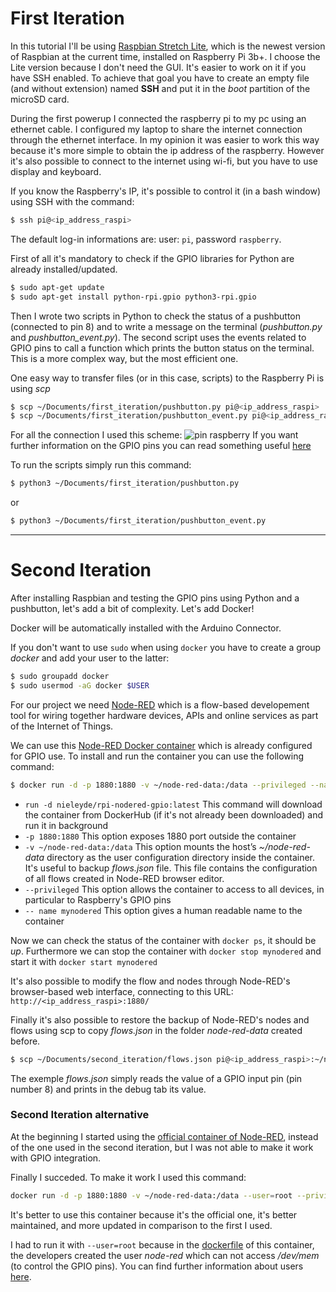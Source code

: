 # First Iteration

In this tutorial I'll be using [Raspbian Stretch Lite](https://www.raspberrypi.org/downloads/raspbian/ "Download Raspbian"), which is the newest version of Raspbian at the current time, installed on Raspberry Pi 3b+. I choose the Lite version because I don't need the GUI.
It's easier to work on it if you have SSH enabled. To achieve that goal you have to create an empty file (and without extension) named **SSH** and put it in the *boot* partition of the microSD card.

During the first powerup I connected the raspberry pi to my pc using an ethernet cable. I configured my laptop to share the internet connection through the ethernet interface.
In my opinion it was easier to work this way because it's more simple to obtain the ip address of the raspberry. However it's also possible to connect to the internet using wi-fi, but you have to use display and keyboard.

If you know the Raspberry's IP, it's possible to control it (in a bash window) using SSH with the command:
``` bash
$ ssh pi@<ip_address_raspi>
```
The default log-in informations are: user: `pi`, password `raspberry`.

First of all it's mandatory to check if the GPIO libraries for Python are already installed/updated.
``` bash
$ sudo apt-get update
$ sudo apt-get install python-rpi.gpio python3-rpi.gpio
```

Then I wrote two scripts in Python to check the status of a pushbutton (connected to pin 8) and to write a message on the terminal (*pushbutton.py* and *pushbutton_event.py*).
The second script uses the events related to GPIO pins to call a function which prints the button status on the terminal.
This is a more complex way, but the most efficient one.

One easy way to transfer files (or in this case, scripts) to the Raspberry Pi is using *scp*
```bash
$ scp ~/Documents/first_iteration/pushbutton.py pi@<ip_address_raspi>
$ scp ~/Documents/first_iteration/pushbutton_event.py pi@<ip_address_raspi>
```

For all the connection I used this scheme:
![pin raspberry](https://www.raspberrypi-spy.co.uk/wp-content/uploads/2012/06/Raspberry-Pi-GPIO-Layout-Model-B-Plus-rotated-2700x900.png "Pin Raspberry")
If you want further information on the GPIO pins you can read something useful [here](https://www.raspberrypi.org/documentation/usage/gpio/, "GPIO documentation")

To run the scripts simply run this command:
```bash
$ python3 ~/Documents/first_iteration/pushbutton.py
```
or
```bash
$ python3 ~/Documents/first_iteration/pushbutton_event.py
```

---
# Second Iteration

After installing Raspbian and testing the GPIO pins using Python and a pushbutton, let's add a bit of complexity. Let's add Docker!

Docker will be automatically installed with the Arduino Connector.

If you don't want to use `sudo` when using `docker` you have to create a group *docker* and add your user to the latter:
```bash
$ sudo groupadd docker
$ sudo usermod -aG docker $USER
```

For our project we need [Node-RED](https://nodered.org/) which is a flow-based developement tool for wiring together hardware devices, APIs and online services as part of the Internet of Things.

We can use this [Node-RED Docker container](https://hub.docker.com/r/nieleyde/rpi-nodered-gpio/) which is already configured for
 GPIO use.
To install and run the container you can use the following command:

```bash
$ docker run -d -p 1880:1880 -v ~/node-red-data:/data --privileged --name mynodered nieleyde/rpi-nodered-gpio:latest
```
- `run -d nieleyde/rpi-nodered-gpio:latest` This command will download the container from DockerHub (if it's not already been downloaded) and run it in background
- `-p 1880:1880` This option exposes 1880 port outside the container
- `-v ~/node-red-data:/data` This option mounts the host’s *~/node-red-data* directory as the user configuration directory inside the container. It's useful to backup *flows.json* file. This file contains the configuration of all flows created in Node-RED browser editor.
- `--privileged` This option allows the container to access to all devices, in particular to Raspberry's GPIO pins
- `-- name mynodered` This option gives a human readable name to the container

Now we can check the status of the container with `docker ps`, it should be *up*. 
Furthermore we can stop the container with `docker stop mynodered` and start it with `docker start mynodered`

It's also possible to modify the flow and nodes through Node-RED's browser-based web interface, connecting to this URL:
`http://<ip_address_raspi>:1880/`

Finally it's also possible to restore the backup of Node-RED's nodes and flows using scp to copy *flows.json* in the folder *node-red-data* created before.
```bash
$ scp ~/Documents/second_iteration/flows.json pi@<ip_address_raspi>:~/node-red-data/

```
The exemple *flows.json* simply reads the value of a GPIO input pin (pin number 8) and prints in the debug tab its value.

### Second Iteration alternative

At the beginning I started using the [official container of Node-RED](https://hub.docker.com/r/nodered/node-red-docker/), instead of the one used in the second iteration, but I was not able to make it work with GPIO integration.

Finally I succeded. To make it work I used this command:
```bash
docker run -d -p 1880:1880 -v ~/node-red-data:/data --user=root --privileged --name nodered nodered/node-red-docker:0.18.7-rpi-v8

```
It's better to use this container because it's the official one, it's better maintained, and more updated in comparison to the first I used.

I had to run it with `--user=root` because in the [dockerfile](https://github.com/node-red/node-red-docker/blob/master/rpi/Dockerfile) of this container, the developers created the user *node-red* which can not access */dev/mem* (to control the GPIO pins). You can find further information about users [here](https://docs.docker.com/engine/reference/run/#user, "Docker Documentation").


